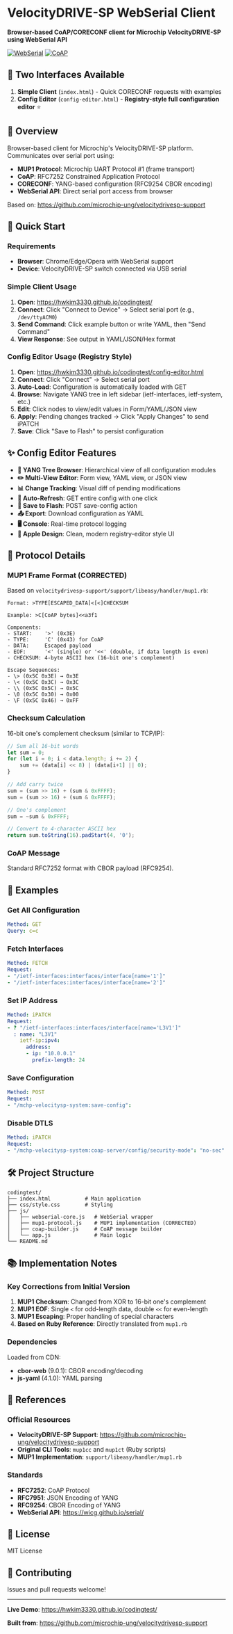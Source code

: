 # VelocityDRIVE-SP WebSerial Client

**Browser-based CoAP/CORECONF client for Microchip VelocityDRIVE-SP using WebSerial API**

[![WebSerial](https://img.shields.io/badge/WebSerial-API-green.svg)](https://wicg.github.io/serial/)
[![CoAP](https://img.shields.io/badge/Protocol-CoAP-orange.svg)](https://datatracker.ietf.org/doc/rfc7252/)

## 🎯 Two Interfaces Available

1. **Simple Client** (`index.html`) - Quick CORECONF requests with examples
2. **Config Editor** (`config-editor.html`) - **Registry-style full configuration editor** ⭐

## 🚀 Overview

Browser-based client for Microchip's VelocityDRIVE-SP platform. Communicates over serial port using:

- **MUP1 Protocol**: Microchip UART Protocol #1 (frame transport)
- **CoAP**: RFC7252 Constrained Application Protocol
- **CORECONF**: YANG-based configuration (RFC9254 CBOR encoding)
- **WebSerial API**: Direct serial port access from browser

Based on: https://github.com/microchip-ung/velocitydrivesp-support

## 🎯 Quick Start

### Requirements

- **Browser**: Chrome/Edge/Opera with WebSerial support
- **Device**: VelocityDRIVE-SP switch connected via USB serial

### Simple Client Usage

1. **Open**: https://hwkim3330.github.io/codingtest/
2. **Connect**: Click "Connect to Device" → Select serial port (e.g., `/dev/ttyACM0`)
3. **Send Command**: Click example button or write YAML, then "Send Command"
4. **View Response**: See output in YAML/JSON/Hex format

### Config Editor Usage (Registry Style)

1. **Open**: https://hwkim3330.github.io/codingtest/config-editor.html
2. **Connect**: Click "Connect" → Select serial port
3. **Auto-Load**: Configuration is automatically loaded with GET
4. **Browse**: Navigate YANG tree in left sidebar (ietf-interfaces, ietf-system, etc.)
5. **Edit**: Click nodes to view/edit values in Form/YAML/JSON view
6. **Apply**: Pending changes tracked → Click "Apply Changes" to send iPATCH
7. **Save**: Click "Save to Flash" to persist configuration

## ✨ Config Editor Features

- **📁 YANG Tree Browser**: Hierarchical view of all configuration modules
- **✏️ Multi-View Editor**: Form view, YAML view, or JSON view
- **📊 Change Tracking**: Visual diff of pending modifications
- **🔄 Auto-Refresh**: GET entire config with one click
- **💾 Save to Flash**: POST save-config action
- **📤 Export**: Download configuration as YAML
- **🖥️ Console**: Real-time protocol logging
- **🎨 Apple Design**: Clean, modern registry-editor style UI

## 📖 Protocol Details

### MUP1 Frame Format (CORRECTED)

Based on `velocitydrivesp-support/support/libeasy/handler/mup1.rb`:

```
Format: >TYPE[ESCAPED_DATA]<[<]CHECKSUM

Example: >C[CoAP bytes]<<a3f1

Components:
- START:    '>' (0x3E)
- TYPE:     'C' (0x43) for CoAP
- DATA:     Escaped payload
- EOF:      '<' (single) or '<<' (double, if data length is even)
- CHECKSUM: 4-byte ASCII hex (16-bit one's complement)

Escape Sequences:
- \> (0x5C 0x3E) → 0x3E
- \< (0x5C 0x3C) → 0x3C
- \\ (0x5C 0x5C) → 0x5C
- \0 (0x5C 0x30) → 0x00
- \F (0x5C 0x46) → 0xFF
```

### Checksum Calculation

16-bit one's complement checksum (similar to TCP/IP):

```javascript
// Sum all 16-bit words
let sum = 0;
for (let i = 0; i < data.length; i += 2) {
    sum += (data[i] << 8) | (data[i+1] || 0);
}

// Add carry twice
sum = (sum >> 16) + (sum & 0xFFFF);
sum = (sum >> 16) + (sum & 0xFFFF);

// One's complement
sum = ~sum & 0xFFFF;

// Convert to 4-character ASCII hex
return sum.toString(16).padStart(4, '0');
```

### CoAP Message

Standard RFC7252 format with CBOR payload (RFC9254).

## 🧪 Examples

### Get All Configuration

```yaml
Method: GET
Query: c=c
```

### Fetch Interfaces

```yaml
Method: FETCH
Request:
- "/ietf-interfaces:interfaces/interface[name='1']"
- "/ietf-interfaces:interfaces/interface[name='2']"
```

### Set IP Address

```yaml
Method: iPATCH
Request:
- ? "/ietf-interfaces:interfaces/interface[name='L3V1']"
  : name: "L3V1"
    ietf-ip:ipv4:
      address:
      - ip: "10.0.0.1"
        prefix-length: 24
```

### Save Configuration

```yaml
Method: POST
Request:
- "/mchp-velocitysp-system:save-config":
```

### Disable DTLS

```yaml
Method: iPATCH
Request:
- "/mchp-velocitysp-system:coap-server/config/security-mode": "no-sec"
```

## 🛠️ Project Structure

```
codingtest/
├── index.html           # Main application
├── css/style.css        # Styling
├── js/
│   ├── webserial-core.js   # WebSerial wrapper
│   ├── mup1-protocol.js    # MUP1 implementation (CORRECTED)
│   ├── coap-builder.js     # CoAP message builder
│   └── app.js              # Main logic
└── README.md
```

## 📚 Implementation Notes

### Key Corrections from Initial Version

1. **MUP1 Checksum**: Changed from XOR to 16-bit one's complement
2. **MUP1 EOF**: Single `<` for odd-length data, double `<<` for even-length
3. **MUP1 Escaping**: Proper handling of special characters
4. **Based on Ruby Reference**: Directly translated from `mup1.rb`

### Dependencies

Loaded from CDN:
- **cbor-web** (9.0.1): CBOR encoding/decoding
- **js-yaml** (4.1.0): YAML parsing

## 🔗 References

### Official Resources

- **VelocityDRIVE-SP Support**: https://github.com/microchip-ung/velocitydrivesp-support
- **Original CLI Tools**: `mup1cc` and `mup1ct` (Ruby scripts)
- **MUP1 Implementation**: `support/libeasy/handler/mup1.rb`

### Standards

- **RFC7252**: CoAP Protocol
- **RFC7951**: JSON Encoding of YANG
- **RFC9254**: CBOR Encoding of YANG
- **WebSerial API**: https://wicg.github.io/serial/

## 📝 License

MIT License

## 🤝 Contributing

Issues and pull requests welcome!

---

**Live Demo**: https://hwkim3330.github.io/codingtest/

**Built from**: https://github.com/microchip-ung/velocitydrivesp-support

